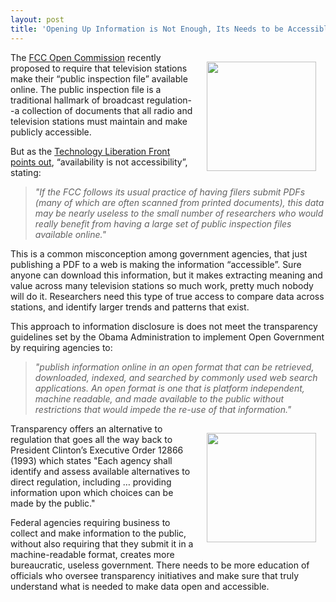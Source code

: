 ```yaml
---
layout: post
title: 'Opening Up Information is Not Enough, Its Needs to be Accessible'
---
```

<p><img style="padding: 15px;" src="http://kinlane-productions.s3.amazonaws.com/api-evangelist/fcc/FCC-Logo.jpg" alt="" width="175" align="right" /></p>
<p>The <a title="FCC Open Comission" href="http://www.fcc.gov/encyclopedia/open-commission-meetings-schedule-2011">FCC Open Commission</a>&nbsp;recently proposed to require that television stations make their &ldquo;public inspection file&rdquo; available online.  The public inspection file is a traditional hallmark of broadcast regulation--a collection of documents that all radio and television stations must maintain and make publicly accessible.</p>
<p>But as the <a title="Technology Liberation Front" href="http://techliberation.com/2011/10/31/fcc-requires-online-public-inspection-files-but-misses-point-of-opengov-data-accessibility/">Technology Liberation Front points out</a>, &ldquo;availability is not accessibility&rdquo;, stating:</p>
<blockquote><em>"If the FCC follows its usual practice of having filers submit PDFs (many of which are often scanned from printed documents), this data may be nearly useless to the small number of researchers who would really benefit from having a large set of public inspection files available online."</em></blockquote>
<p>This is a common misconception among government agencies, that just publishing a PDF to a web is making the information &ldquo;accessible&rdquo;.  Sure anyone can download this information, but it makes extracting meaning and value across many television stations so much work, pretty much nobody will do it.    Researchers need this type of true access to compare data across stations, and identify larger trends and patterns that exist.</p>
<p>This approach to information disclosure is does not meet the transparency guidelines set by the Obama Administration to implement Open Government by requiring agencies to:</p>
<blockquote><em>"publish information online in an open format that can be retrieved, downloaded, indexed, and searched by commonly used web search applications. An open format is one that is platform independent, machine readable, and made available to the public without restrictions that would impede the re-use of that information."</em></blockquote>
<p><img style="padding: 15px;" src="http://kinlane-productions.s3.amazonaws.com/api-evangelist/fcc/television-icon.png" alt="" width="175" align="right" /></p>
<p>Transparency offers an alternative to regulation that goes all the way back to President Clinton&rsquo;s Executive Order 12866 (1993) which states "Each agency shall identify and assess available alternatives to direct regulation, including &hellip; providing information upon which choices can be made by the public."</p>
<p>Federal agencies requiring business to collect and make information to the public, without also requiring that they submit it in a machine-readable format, creates more bureaucratic, useless government.  There needs to be more education of officials who oversee transparency initiatives and make sure that truly understand what is needed to make data open and accessible.</p>